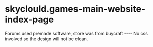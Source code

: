 # skyclould.games-main-website-index-page
Forums used premade software, store was from buycraft ---- No css involved so the design will not be clean.
